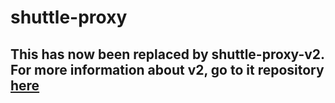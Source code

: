 # shuttle-proxy

## This has now been replaced by shuttle-proxy-v2. For more information about v2, go to it repository [here](https://github.com/application-research/shuttle-proxy-v2)
